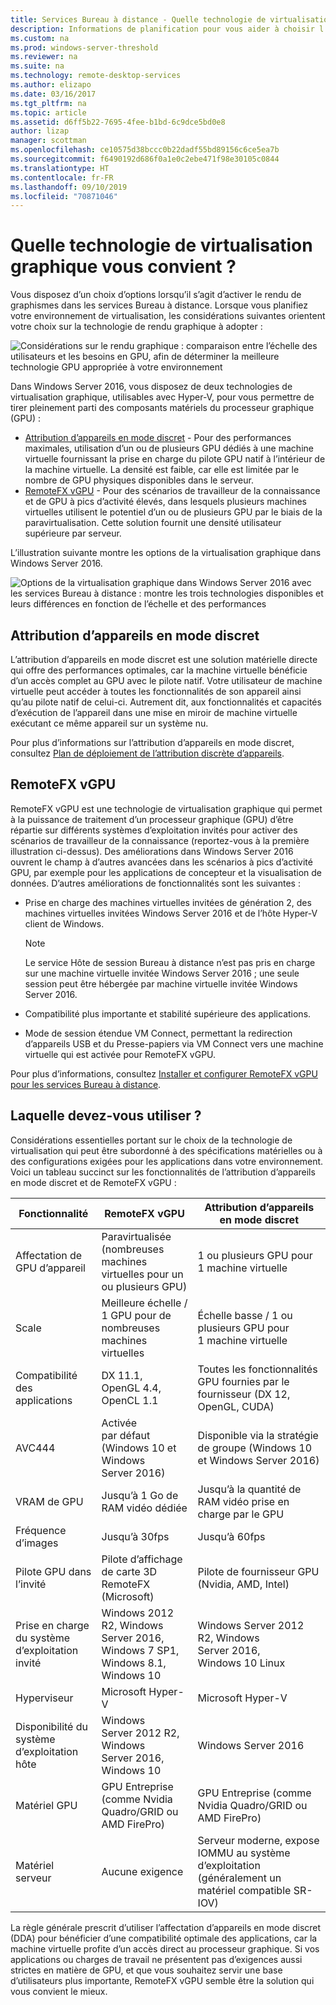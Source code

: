 ```yaml
---
title: Services Bureau à distance - Quelle technologie de virtualisation graphique vous convient ?
description: Informations de planification pour vous aider à choisir l’option de virtualisation graphique appropriée pour votre déploiement des services Bureau à distance.
ms.custom: na
ms.prod: windows-server-threshold
ms.reviewer: na
ms.suite: na
ms.technology: remote-desktop-services
ms.author: elizapo
ms.date: 03/16/2017
ms.tgt_pltfrm: na
ms.topic: article
ms.assetid: d6ff5b22-7695-4fee-b1bd-6c9dce5bd0e8
author: lizap
manager: scottman
ms.openlocfilehash: ce10575d38bccc0b22dadf55bd89156c6ce5ea7b
ms.sourcegitcommit: f6490192d686f0a1e0c2ebe471f98e30105c0844
ms.translationtype: HT
ms.contentlocale: fr-FR
ms.lasthandoff: 09/10/2019
ms.locfileid: "70871046"
---
```

# <a name="which-graphics-virtualization-technology-is-right-for-you"></a>Quelle technologie de virtualisation graphique vous convient ?

Vous disposez d’un choix d’options lorsqu’il s’agit d’activer le rendu de graphismes dans les services Bureau à distance. Lorsque vous planifiez votre environnement de virtualisation, les considérations suivantes orientent votre choix sur la technologie de rendu graphique à adopter :

![Considérations sur le rendu graphique : comparaison entre l’échelle des utilisateurs et les besoins en GPU, afin de déterminer la meilleure technologie GPU appropriée à votre environnement](media/rds-gpu.png)

Dans Windows Server 2016, vous disposez de deux technologies de virtualisation graphique, utilisables avec Hyper-V, pour vous permettre de tirer pleinement parti des composants matériels du processeur graphique (GPU) :

- [Attribution d’appareils en mode discret](#discrete-device-assignment) - Pour des performances maximales, utilisation d’un ou de plusieurs GPU dédiés à une machine virtuelle fournissant la prise en charge du pilote GPU natif à l’intérieur de la machine virtuelle. La densité est faible, car elle est limitée par le nombre de GPU physiques disponibles dans le serveur. 
- [RemoteFX vGPU](#remotefx-vgpu) - Pour des scénarios de travailleur de la connaissance et de GPU à pics d’activité élevés, dans lesquels plusieurs machines virtuelles utilisent le potentiel d’un ou de plusieurs GPU par le biais de la paravirtualisation. Cette solution fournit une densité utilisateur supérieure par serveur.

L’illustration suivante montre les options de la virtualisation graphique dans Windows Server 2016.

![Options de la virtualisation graphique dans Windows Server 2016 avec les services Bureau à distance : montre les trois technologies disponibles et leurs différences en fonction de l’échelle et des performances](media/rds-graphics-virtualization.png)

## <a name="discrete-device-assignment"></a>Attribution d’appareils en mode discret
L’attribution d’appareils en mode discret est une solution matérielle directe qui offre des performances optimales, car la machine virtuelle bénéficie d’un accès complet au GPU avec le pilote natif. Votre utilisateur de machine virtuelle peut accéder à toutes les fonctionnalités de son appareil ainsi qu’au pilote natif de celui-ci. Autrement dit, aux fonctionnalités et capacités d’exécution de l’appareil dans une mise en miroir de machine virtuelle exécutant ce même appareil sur un système nu.

Pour plus d’informations sur l’attribution d’appareils en mode discret, consultez [Plan de déploiement de l’attribution discrète d’appareils](../../virtualization/hyper-v/plan/plan-for-deploying-devices-using-discrete-device-assignment.md).

## <a name="remotefx-vgpu"></a>RemoteFX vGPU 
RemoteFX vGPU est une technologie de virtualisation graphique qui permet à la puissance de traitement d’un processeur graphique (GPU) d’être répartie sur différents systèmes d’exploitation invités pour activer des scénarios de travailleur de la connaissance (reportez-vous à la première illustration ci-dessus). Des améliorations dans Windows Server 2016 ouvrent le champ à d’autres avancées dans les scénarios à pics d’activité GPU, par exemple pour les applications de concepteur et la visualisation de données. D’autres améliorations de fonctionnalités sont les suivantes :

- Prise en charge des machines virtuelles invitées de génération 2, des machines virtuelles invitées Windows Server 2016 et de l’hôte Hyper-V client de Windows.
  >[!NOTE] 
  > Le service Hôte de session Bureau à distance n’est pas pris en charge sur une machine virtuelle invitée Windows Server 2016 ; une seule session peut être hébergée par machine virtuelle invitée Windows Server 2016.

- Compatibilité plus importante et stabilité supérieure des applications.
- Mode de session étendue VM Connect, permettant la redirection d’appareils USB et du Presse-papiers via VM Connect vers une machine virtuelle qui est activée pour RemoteFX vGPU.

Pour plus d’informations, consultez [Installer et configurer RemoteFX vGPU pour les services Bureau à distance](rds-remotefx-vgpu.md).

## <a name="which-should-you-use"></a>Laquelle devez-vous utiliser ?

Considérations essentielles portant sur le choix de la technologie de virtualisation qui peut être subordonné à des spécifications matérielles ou à des configurations exigées pour les applications dans votre environnement. Voici un tableau succinct sur les fonctionnalités de l’attribution d’appareils en mode discret et de RemoteFX vGPU :

| Fonctionnalité               | RemoteFX vGPU                                                                       | Attribution d’appareils en mode discret                                             |
|-----------------------|-------------------------------------------------------------------------------------|------------------------------------------------------------------------|
| Affectation de GPU d’appareil | Paravirtualisée (nombreuses machines virtuelles pour un ou plusieurs GPU)                                     | 1 ou plusieurs GPU pour 1 machine virtuelle                                                  |
| Scale                 | Meilleure échelle / 1 GPU pour de nombreuses machines virtuelles                                                      | Échelle basse / 1 ou plusieurs GPU pour 1 machine virtuelle                                     |
| Compatibilité des applications     | DX 11.1, OpenGL 4.4, OpenCL 1.1                                                     | Toutes les fonctionnalités GPU fournies par le fournisseur (DX 12, OpenGL, CUDA)          |
| AVC444                | Activée par défaut (Windows 10 et Windows Server 2016)                             | Disponible via la stratégie de groupe (Windows 10 et Windows Server 2016)    |
| VRAM de GPU              | Jusqu’à 1 Go de RAM vidéo dédiée                                                           | Jusqu’à la quantité de RAM vidéo prise en charge par le GPU                                        |
| Fréquence d’images            | Jusqu’à 30fps                                                                         | Jusqu’à 60fps                                                            |
| Pilote GPU dans l’invité   | Pilote d’affichage de carte 3D RemoteFX (Microsoft)                                      | Pilote de fournisseur GPU (Nvidia, AMD, Intel)                                 |
| Prise en charge du système d’exploitation invité      |  Windows 2012 R2, Windows Server 2016, Windows 7 SP1, Windows 8.1, Windows 10 |  Windows Server 2012 R2, Windows Server 2016, Windows 10 Linux         |
| Hyperviseur            | Microsoft Hyper-V                                                                   | Microsoft Hyper-V                                                      |
| Disponibilité du système d’exploitation hôte  |  Windows Server 2012 R2, Windows Server 2016, Windows 10                             | Windows Server 2016                                                    |
| Matériel GPU          | GPU Entreprise (comme Nvidia Quadro/GRID ou AMD FirePro)                         | GPU Entreprise (comme Nvidia Quadro/GRID ou AMD FirePro)            |
| Matériel serveur       | Aucune exigence                                                             | Serveur moderne, expose IOMMU au système d’exploitation (généralement un matériel compatible SR-IOV) |

La règle générale prescrit d’utiliser l’affectation d’appareils en mode discret (DDA) pour bénéficier d’une compatibilité optimale des applications, car la machine virtuelle profite d’un accès direct au processeur graphique. Si vos applications ou charges de travail ne présentent pas d’exigences aussi strictes en matière de GPU, et que vous souhaitez servir une base d’utilisateurs plus importante, RemoteFX vGPU semble être la solution qui vous convient le mieux.